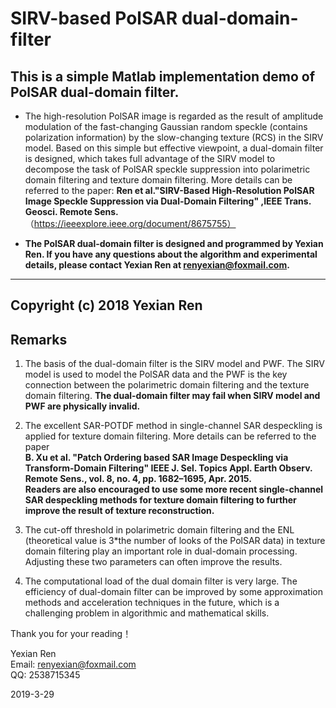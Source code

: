 # SIRV-based PolSAR dual-domain-filter

## This is a simple Matlab implementation demo of PolSAR dual-domain filter.

* The high-resolution PolSAR image is regarded as the result of amplitude modulation of the fast-changing Gaussian random speckle (contains polarization information) by the slow-changing texture (RCS) in the SIRV model. Based on this simple but effective viewpoint, a dual-domain filter is designed, which takes full advantage of the SIRV model to decompose the task of PolSAR speckle suppression into polarimetric domain filtering and texture domain filtering. More details can be referred to the paper:
**Ren et al."SIRV-Based High-Resolution PolSAR Image Speckle Suppression via Dual-Domain Filtering" ,IEEE Trans. Geosci. Remote Sens.**（https://ieeexplore.ieee.org/document/8675755）

* __The PolSAR dual-domain filter is designed and programmed by Yexian Ren. If you have any questions about the algorithm and experimental details, please contact Yexian Ren at  renyexian@foxmail.com.__

---------------------------------------------
Copyright (c) 2018 Yexian Ren
---------------------------------------------

## Remarks
1. The basis of the dual-domain filter is the SIRV model and PWF. The SIRV model is used to model the PolSAR data and the PWF is the key connection between the polarimetric domain filtering and the texture domain filtering. **The dual-domain filter may fail when SIRV model and PWF are physically invalid.**

2. The excellent SAR-POTDF method in single-channel SAR despeckling is applied for texture domain filtering. More details can be referred to the paper   
**B. Xu et al. "Patch Ordering based SAR Image Despeckling via Transform-Domain Filtering" IEEE J. Sel. Topics Appl. Earth Observ. Remote Sens., vol. 8, no. 4, pp. 1682–1695, Apr. 2015.**  
**Readers are also encouraged to use some more recent single-channel SAR despeckling methods for texture domain filtering to further improve the result of texture reconstruction.**  

3. The cut-off threshold in polarimetric domain filtering and the ENL (theoretical value is 3*the number of looks of the PolSAR data) in texture domain filtering  play an important role in dual-domain processing. Adjusting these two parameters can often improve the results.

4. The computational load of the dual domain filter is very large. The efficiency of dual-domain filter can be improved by some approximation methods and acceleration techniques in the future, which is a challenging problem in algorithmic and mathematical skills.

Thank you for your reading！

Yexian Ren  
Email: renyexian@foxmail.com  
QQ: 2538715345  


2019-3-29



